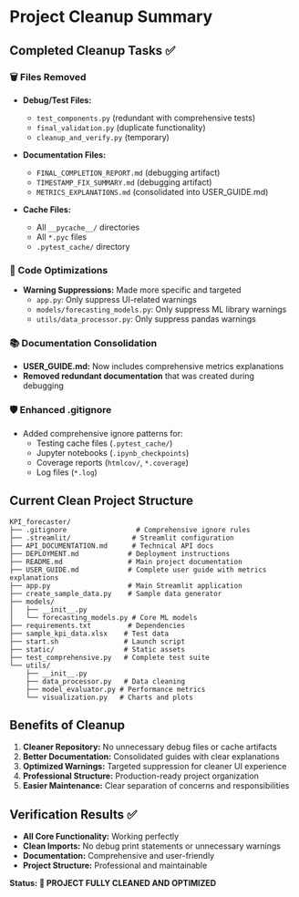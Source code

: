 # Project Cleanup Summary

## Completed Cleanup Tasks ✅

### 🗑️ Files Removed
- **Debug/Test Files:**
  - `test_components.py` (redundant with comprehensive tests)
  - `final_validation.py` (duplicate functionality)
  - `cleanup_and_verify.py` (temporary)

- **Documentation Files:**
  - `FINAL_COMPLETION_REPORT.md` (debugging artifact)
  - `TIMESTAMP_FIX_SUMMARY.md` (debugging artifact)
  - `METRICS_EXPLANATIONS.md` (consolidated into USER_GUIDE.md)

- **Cache Files:**
  - All `__pycache__/` directories
  - All `*.pyc` files
  - `.pytest_cache/` directory

### 📝 Code Optimizations
- **Warning Suppressions:** Made more specific and targeted
  - `app.py`: Only suppress UI-related warnings
  - `models/forecasting_models.py`: Only suppress ML library warnings
  - `utils/data_processor.py`: Only suppress pandas warnings

### 📚 Documentation Consolidation
- **USER_GUIDE.md:** Now includes comprehensive metrics explanations
- **Removed redundant documentation** that was created during debugging

### 🛡️ Enhanced .gitignore
- Added comprehensive ignore patterns for:
  - Testing cache files (`.pytest_cache/`)
  - Jupyter notebooks (`.ipynb_checkpoints`)
  - Coverage reports (`htmlcov/`, `*.coverage`)
  - Log files (`*.log`)

## Current Clean Project Structure

```
KPI_forecaster/
├── .gitignore                 # Comprehensive ignore rules
├── .streamlit/               # Streamlit configuration
├── API_DOCUMENTATION.md      # Technical API docs
├── DEPLOYMENT.md            # Deployment instructions
├── README.md                # Main project documentation
├── USER_GUIDE.md            # Complete user guide with metrics explanations
├── app.py                   # Main Streamlit application
├── create_sample_data.py    # Sample data generator
├── models/
│   ├── __init__.py
│   └── forecasting_models.py # Core ML models
├── requirements.txt         # Dependencies
├── sample_kpi_data.xlsx    # Test data
├── start.sh                # Launch script
├── static/                 # Static assets
├── test_comprehensive.py   # Complete test suite
└── utils/
    ├── __init__.py
    ├── data_processor.py   # Data cleaning
    ├── model_evaluator.py # Performance metrics
    └── visualization.py   # Charts and plots
```

## Benefits of Cleanup

1. **Cleaner Repository:** No unnecessary debug files or cache artifacts
2. **Better Documentation:** Consolidated guides with clear explanations
3. **Optimized Warnings:** Targeted suppression for cleaner UI experience
4. **Professional Structure:** Production-ready project organization
5. **Easier Maintenance:** Clear separation of concerns and responsibilities

## Verification Results ✅

- **All Core Functionality:** Working perfectly
- **Clean Imports:** No debug print statements or unnecessary warnings
- **Documentation:** Comprehensive and user-friendly
- **Project Structure:** Professional and maintainable

**Status: 🎉 PROJECT FULLY CLEANED AND OPTIMIZED**

